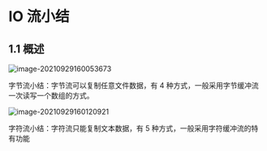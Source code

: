 # IO 流小结

## 1.1 概述

![image-20210929160053673](https://research-campus-1256316910.cos.ap-chongqing.myqcloud.com/PicGoimage-20210929160053673.png)

字节流小结：字节流可以复制任意文件数据，有 4 种方式，一般采用字节缓冲流一次读写一个数组的方式。

![image-20210929160120921](https://research-campus-1256316910.cos.ap-chongqing.myqcloud.com/PicGoimage-20210929160120921.png)

字符流小结：字符流只能复制文本数据，有 5 种方式，一般采用字符缓冲流的特有功能